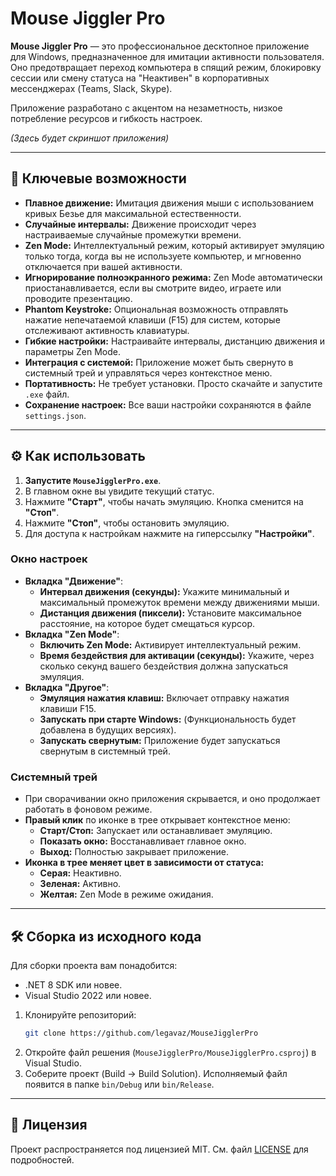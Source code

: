 # Mouse Jiggler Pro

**Mouse Jiggler Pro** — это профессиональное десктопное приложение для Windows, предназначенное для имитации активности пользователя. Оно предотвращает переход компьютера в спящий режим, блокировку сессии или смену статуса на "Неактивен" в корпоративных мессенджерах (Teams, Slack, Skype).

Приложение разработано с акцентом на незаметность, низкое потребление ресурсов и гибкость настроек.

*(Здесь будет скриншот приложения)*

---

## 🚀 Ключевые возможности

*   **Плавное движение:** Имитация движения мыши с использованием кривых Безье для максимальной естественности.
*   **Случайные интервалы:** Движение происходит через настраиваемые случайные промежутки времени.
*   **Zen Mode:** Интеллектуальный режим, который активирует эмуляцию только тогда, когда вы не используете компьютер, и мгновенно отключается при вашей активности.
*   **Игнорирование полноэкранного режима:** Zen Mode автоматически приостанавливается, если вы смотрите видео, играете или проводите презентацию.
*   **Phantom Keystroke:** Опциональная возможность отправлять нажатие непечатаемой клавиши (F15) для систем, которые отслеживают активность клавиатуры.
*   **Гибкие настройки:** Настраивайте интервалы, дистанцию движения и параметры Zen Mode.
*   **Интеграция с системой:** Приложение может быть свернуто в системный трей и управляться через контекстное меню.
*   **Портативность:** Не требует установки. Просто скачайте и запустите `.exe` файл.
*   **Сохранение настроек:** Все ваши настройки сохраняются в файле `settings.json`.

---

## ⚙️ Как использовать

1.  **Запустите `MouseJigglerPro.exe`**.
2.  В главном окне вы увидите текущий статус.
3.  Нажмите **"Старт"**, чтобы начать эмуляцию. Кнопка сменится на **"Стоп"**.
4.  Нажмите **"Стоп"**, чтобы остановить эмуляцию.
5.  Для доступа к настройкам нажмите на гиперссылку **"Настройки"**.

### Окно настроек

*   **Вкладка "Движение"**:
    *   **Интервал движения (секунды):** Укажите минимальный и максимальный промежуток времени между движениями мыши.
    *   **Дистанция движения (пиксели):** Установите максимальное расстояние, на которое будет смещаться курсор.
*   **Вкладка "Zen Mode"**:
    *   **Включить Zen Mode:** Активирует интеллектуальный режим.
    *   **Время бездействия для активации (секунды):** Укажите, через сколько секунд вашего бездействия должна запускаться эмуляция.
*   **Вкладка "Другое"**:
    *   **Эмуляция нажатия клавиш:** Включает отправку нажатия клавиши F15.
    *   **Запускать при старте Windows:** (Функциональность будет добавлена в будущих версиях).
    *   **Запускать свернутым:** Приложение будет запускаться свернутым в системный трей.

### Системный трей

*   При сворачивании окно приложения скрывается, и оно продолжает работать в фоновом режиме.
*   **Правый клик** по иконке в трее открывает контекстное меню:
    *   **Старт/Стоп:** Запускает или останавливает эмуляцию.
    *   **Показать окно:** Восстанавливает главное окно.
    *   **Выход:** Полностью закрывает приложение.
*   **Иконка в трее меняет цвет в зависимости от статуса:**
    *   **Серая:** Неактивно.
    *   **Зеленая:** Активно.
    *   **Желтая:** Zen Mode в режиме ожидания.

---

## 🛠️ Сборка из исходного кода

Для сборки проекта вам понадобится:
*   .NET 8 SDK или новее.
*   Visual Studio 2022 или новее.

1.  Клонируйте репозиторий:
    ```bash
    git clone https://github.com/legavaz/MouseJigglerPro
    ```
2.  Откройте файл решения (`MouseJigglerPro/MouseJigglerPro.csproj`) в Visual Studio.
3.  Соберите проект (Build -> Build Solution). Исполняемый файл появится в папке `bin/Debug` или `bin/Release`.

---

## 📄 Лицензия

Проект распространяется под лицензией MIT. См. файл [LICENSE](LICENSE) для подробностей.
